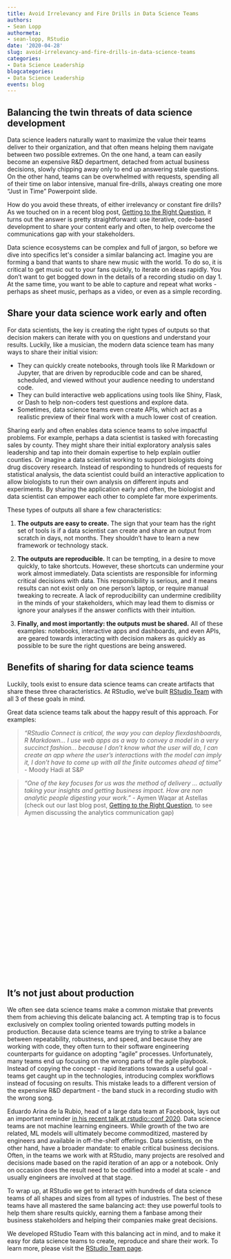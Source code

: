 ```yaml
---
title: Avoid Irrelevancy and Fire Drills in Data Science Teams
authors:
- Sean Lopp
authormeta: 
- sean-lopp, RStudio
date: '2020-04-28'
slug: avoid-irrelevancy-and-fire-drills-in-data-science-teams
categories:
- Data Science Leadership
blogcategories:
- Data Science Leadership
events: blog
---
```



## Balancing the twin threats of data science development 

Data science leaders naturally want to maximize the value their teams deliver to their organization, and that often means helping them navigate between two possible extremes. On the one hand, a team can easily become an expensive R&D department, detached from actual business decisions, slowly chipping away only to end up answering stale questions. On the other hand, teams can be overwhelmed with requests, spending all of their time on labor intensive, manual fire-drills,  always creating one more “Just in Time” Powerpoint slide. 

How do you avoid these threats, of either irrelevancy or constant fire drills?  As we touched on in a recent blog post, [Getting to the Right Question](https://blog.rstudio.com/2020/04/22/getting-to-the-right-question/), it turns out the answer is pretty straightforward: use iterative, code-based development to share your content early and often, to help overcome the communications gap with your stakeholders.

Data science ecosystems can be complex and full of jargon, so before we dive into specifics let's consider a similar balancing act. Imagine you are forming a band that wants to share new music with the world. To do so, it is critical to get music out to your fans quickly, to iterate on ideas rapidly. You don’t want to get bogged down in the details of a recording studio on day 1.  At the same time, you want to be able to capture and repeat what works - perhaps as sheet music, perhaps as a video, or even as a simple recording. 

## Share your data science work early and often

For data scientists, the key is creating the right types of outputs so that decision makers can iterate with you on questions and understand your results. Luckily, like a musician, the modern data science team has many ways to share their initial vision:

  * They can quickly create notebooks, through tools like R Markdown or Jupyter, that are driven by reproducible code and can be shared, scheduled, and viewed without your audience needing to understand code. 
  * They can build interactive web applications using tools like Shiny, Flask, or Dash to help non-coders test questions and explore data. 
  * Sometimes, data science teams even create APIs, which act as a realistic preview of their final work with a much lower cost of creation.

Sharing early and often enables data science teams to solve impactful problems. For example, perhaps a data scientist is tasked with forecasting sales by county. They might share their initial exploratory analysis sales leadership and tap into their domain expertise to help explain outlier counties. Or imagine a data scientist working to support biologists doing drug discovery research. Instead of responding to hundreds of requests for statistical analysis,  the data scientist could build an interactive application to allow biologists to run their own analysis on different inputs and experiments. By sharing the application early and often, the biologist and data scientist can empower each other to complete far more experiments.

These types of outputs all share a few characteristics:

  1. **The outputs are easy to create.** The sign that your team has the right set of tools is if a data scientist can create and share an output from scratch in days, not months. They shouldn’t have to learn a new framework or technology stack.

  2. **The outputs are reproducible.** It can be tempting, in a desire to move quickly, to take shortcuts. However, these shortcuts can undermine your work almost immediately. Data scientists are responsible for informing critical decisions with data. This responsibility is serious, and it means results can not exist only on one person’s laptop, or require manual tweaking to recreate. A lack of reproducibility can undermine credibility in the minds of your stakeholders, which may lead them to dismiss or ignore your analyses if the answer conflicts with their intuition.

  3. **Finally, and most importantly: the outputs must be shared.** All of these examples: notebooks, interactive apps and dashboards, and even APIs, are geared towards interacting with decision makers as quickly as possible to be sure the right questions are being answered.

## Benefits of sharing for data science teams

Luckily, tools exist to ensure data science teams can create artifacts that share these three characteristics. At RStudio, we’ve built [RStudio Team](https://rstudio.com/products/team/) with all 3 of these goals in mind.

Great data science teams talk about the happy result of this approach. For examples: 

> *“RStudio Connect is critical, the way you can deploy flexdashboards, R Markdown… I use web apps as a way to convey a model in a very succinct fashion... because I don’t know what the user will do, I can create an app where the user’s interactions with the model can imply it, I don’t have to come up with all the finite outcomes ahead of time”* - Moody Hadi at S&P

> *“One of the key focuses for us was the method of delivery ... actually taking your insights and getting business impact. How are non analytic people digesting your work.”* - Aymen Waqar at Astellas (check out our last blog post, [Getting to the Right Question](https://blog.rstudio.com/2020/04/22/getting-to-the-right-question/), to see Aymen discussing the analytics communication gap)

<div align="center" style="padding: 35px 0 35px 0;">
<script src="https://fast.wistia.com/embed/medias/58qjn34mxy.jsonp" async></script><script src="https://fast.wistia.com/assets/external/E-v1.js" async></script><div class="wistia_responsive_padding" style="padding:56.25% 0 0 0;position:relative;"><div class="wistia_responsive_wrapper" style="height:100%;left:0;position:absolute;top:0;width:100%;"><div class="wistia_embed wistia_async_58qjn34mxy videoFoam=true" style="height:100%;position:relative;width:100%"><div class="wistia_swatch" style="height:100%;left:0;opacity:0;overflow:hidden;position:absolute;top:0;transition:opacity 200ms;width:100%;"><img src="https://fast.wistia.com/embed/medias/58qjn34mxy/swatch" style="filter:blur(5px);height:100%;object-fit:contain;width:100%;" alt="" aria-hidden="true" onload="this.parentNode.style.opacity=1;" /></div></div></div></div>
</div>

## It’s not just about production

We often see data science teams make a common mistake that prevents them from achieving this delicate balancing act. A tempting trap is to focus exclusively on complex tooling oriented towards putting models in production. Because data science teams are trying to strike a balance between repeatability, robustness, and speed, and because they are working with code, they often turn to their software engineering counterparts for guidance on adopting “agile” processes. Unfortunately, many teams end up focusing on the wrong parts of the agile playbook. Instead of copying the concept - rapid iterations towards a useful goal - teams get caught up in the technologies, introducing complex workflows instead of focusing on results. This mistake leads to a different version of the expensive R&D department - the band stuck in a recording studio with the wrong song.

Eduardo Arina de la Rubio, head of a large data team at Facebook, lays out an important reminder [in his recent talk at rstudio::conf 2020](https://resources.rstudio.com/rstudio-conf-2020/value-in-data-science-beyond-models-in-production-eduardo-arino-de-la-rubia). Data science teams are not machine learning engineers. While growth of the two are related, ML models will ultimately become commoditized, mastered by engineers and available in off-the-shelf offerings. Data scientists, on the other hand, have a broader mandate: to enable critical business decisions. Often, in the teams we work with at RStudio, many projects are resolved and decisions made based on the rapid iteration of an app or a notebook. Only on occasion does the result need to be codified into a model at scale - and usually engineers are involved at that stage. 


To wrap up, at RStudio we get to interact with hundreds of data science teams of all shapes and sizes from all types of industries. The best of these teams have all mastered the same balancing act: they use powerful tools to help them share results quickly, earning them a fanbase among their business stakeholders and helping their companies make great decisions. 

We developed RStudio Team with this balancing act in mind, and to make it easy for data science teams to create, reproduce and share their work. To learn more, please visit the [RStudio Team page](https://rstudio.com/products/team/).

<div style="padding: 25px 0 25px 0;"></div>

